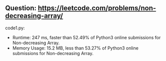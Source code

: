 ## Question: https://leetcode.com/problems/non-decreasing-array/

code1.py:
* Runtime: 247 ms, faster than 52.49% of Python3 online submissions for Non-decreasing Array.
* Memory Usage: 15.2 MB, less than 53.27% of Python3 online submissions for Non-decreasing Array.